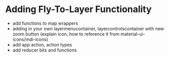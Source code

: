 # Adding Fly-To-Layer Functionality
- add functions to map wrappers
- adding in your own layermenucontainer, layercontrolscontainer with new zoom button (explain icon, how to reference it from material-ui-icons/mdi-icons)
- add app action, action types
- add reducer bits and functions

